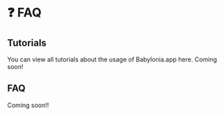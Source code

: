 # ❓ FAQ

## **Tutorials** <a href="tutorials" id="tutorials"></a>

You can view all tutorials about the usage of Babylonia.app here. Coming soon!

## **FAQ** <a href="faq" id="faq"></a>

Coming soon!!
